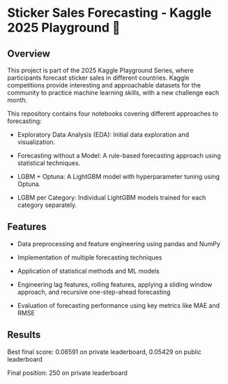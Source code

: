# Sticker Sales Forecasting - Kaggle 2025 Playground 🎯

## Overview  

This project is part of the 2025 Kaggle Playground Series, where participants forecast sticker sales in different countries. Kaggle competitions provide interesting and approachable datasets for the community to practice machine learning skills, with a new challenge each month.

This repository contains four notebooks covering different approaches to forecasting:

- Exploratory Data Analysis (EDA): Initial data exploration and visualization.

- Forecasting without a Model: A rule-based forecasting approach using statistical techniques.

- LGBM + Optuna: A LightGBM model with hyperparameter tuning using Optuna.

- LGBM per Category: Individual LightGBM models trained for each category separately.

## Features

- Data preprocessing and feature engineering using pandas and NumPy

- Implementation of multiple forecasting techniques

- Application of statistical methods and ML models

- Engineering lag features, rolling features, applying a sliding window approach, and recursive one-step-ahead forecasting

- Evaluation of forecasting performance using key metrics like MAE and RMSE

## Results

Best final score: 0.06591 on private leaderboard, 0.05429 on public leaderboard

Final position: 250 on private leaderboard
